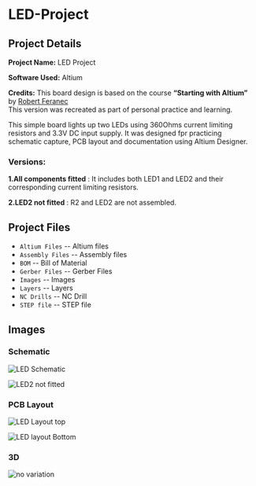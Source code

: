 # LED-Project

## Project Details

**Project Name:** LED Project 

**Software Used:** Altium

**Credits:** This board design is based on the course **“Starting with Altium”** by [Robert Feranec](https://www.udemy.com/course/starting-with-altium-designer/)  
This version was recreated as part of personal practice and learning.

This simple board lights up two LEDs using 360Ohms current limiting resistors and 3.3V DC input supply. It was designed fpr practicing schematic capture, PCB layout and documentation using Altium Designer.

### Versions:
**1.All components fitted** : It includes both LED1 and LED2 and their corresponding current limiting resistors.

**2.LED2 not fitted** : R2 and LED2 are not assembled.

## Project Files
- `Altium Files` -- Altium files
- `Assembly Files` -- Assembly files
- `BOM` -- Bill of Material
- `Gerber Files` -- Gerber Files
- `Images` -- Images
- `Layers` -- Layers
- `NC Drills` -- NC Drill
- `STEP file` -- STEP file

## Images

### Schematic

![LED Schematic](https://github.com/user-attachments/assets/0990f153-018c-4016-bcad-a9a02afa50e6)

![LED2 not fitted](https://github.com/user-attachments/assets/b1eb59d6-273b-4832-8c90-f36fdceb98f1)


### PCB Layout

![LED Layout top](https://github.com/user-attachments/assets/dbbfa0c0-b41b-4570-a518-92cdabe62360)

![LED layout Bottom](https://github.com/user-attachments/assets/32f6ad51-e444-446c-b2c0-716fb2a42af0)

### 3D

![no variation](https://github.com/user-attachments/assets/6f4fd717-2758-4dc9-89ef-4f938ee6442f)
